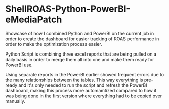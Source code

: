 # ShellROAS-Python-PowerBI-eMediaPatch
Showcase of how I combined Python and PowerBI on the current job in order to create the dashboard for easier tracking of ROAS performance in order to make the optimization process easier.

Python Script is combining three excel reports that are being pulled on a daily basis in order to merge them all into one and make them ready for PowerBI use.

Using separate reports in the PowerBI earlier showed frequent errors due to the many relationships between the tables.
This way everything is pre-ready and it's only needed to run the script and refresh the PowerBI dashboard, making this process more automamtized compared to how it was being done in the first version where everything had to be copied over manually.
